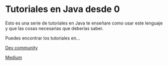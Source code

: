 # Tutoriales en Java desde 0

Esto es una serie de tutoriales en Java te enseñare como usar este lenguaje
y que las cosas necesarias que deberías saber.

Puedes encontrar los tutoriales en...

[Dev community](https://dev.to/classybear)

[Medium](https://medium.com/@classy-bear)
